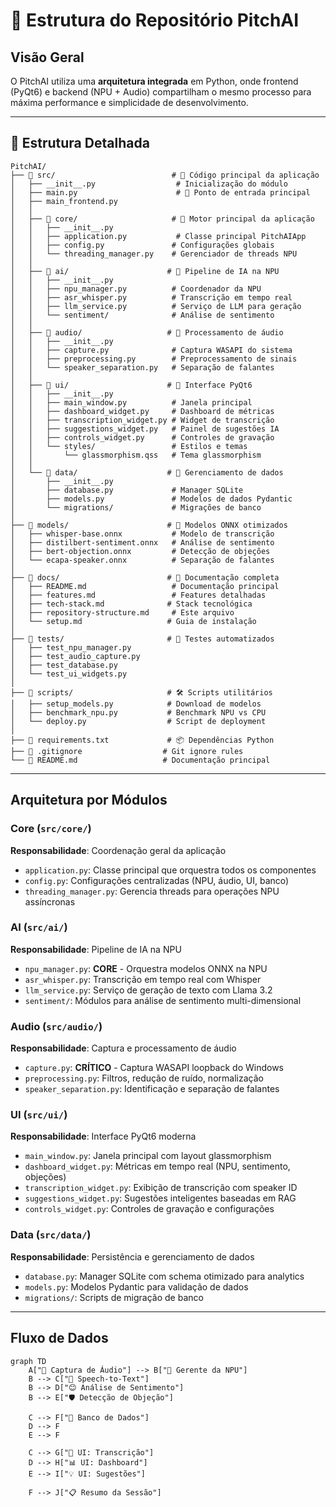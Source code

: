 # 📁 Estrutura do Repositório PitchAI

##  Visão Geral

O PitchAI utiliza uma **arquitetura integrada** em Python, onde frontend (PyQt6) e backend (NPU + Audio) compartilham o mesmo processo para máxima performance e simplicidade de desenvolvimento.

---

## 📂 Estrutura Detalhada

```
PitchAI/
├── 📁 src/                          # 🎯 Código principal da aplicação
│   ├── __init__.py                  # Inicialização do módulo
│   ├── main.py                      # 🚀 Ponto de entrada principal
│   ├── main_frontend.py
│   │
│   ├── 📁 core/                     # 🧠 Motor principal da aplicação
│   │   ├── __init__.py
│   │   ├── application.py           # Classe principal PitchAIApp
│   │   ├── config.py               # Configurações globais
│   │   └── threading_manager.py    # Gerenciador de threads NPU
│   │
│   ├── 📁 ai/                      # 🤖 Pipeline de IA na NPU
│   │   ├── __init__.py
│   │   ├── npu_manager.py          # Coordenador da NPU
│   │   ├── asr_whisper.py          # Transcrição em tempo real
│   │   ├── llm_service.py          # Serviço de LLM para geração
│   │   └── sentiment/              # Análise de sentimento
│   │
│   ├── 📁 audio/                   # 🎤 Processamento de áudio
│   │   ├── __init__.py
│   │   ├── capture.py              # Captura WASAPI do sistema
│   │   ├── preprocessing.py        # Preprocessamento de sinais
│   │   └── speaker_separation.py   # Separação de falantes
│   │
│   ├── 📁 ui/                      # 🎨 Interface PyQt6
│   │   ├── __init__.py
│   │   ├── main_window.py          # Janela principal
│   │   ├── dashboard_widget.py     # Dashboard de métricas
│   │   ├── transcription_widget.py # Widget de transcrição
│   │   ├── suggestions_widget.py   # Painel de sugestões IA
│   │   ├── controls_widget.py      # Controles de gravação
│   │   └── styles/                 # Estilos e temas
│   │       └── glassmorphism.qss   # Tema glassmorphism
│   │
│   └── 📁 data/                    # 💾 Gerenciamento de dados
│       ├── __init__.py
│       ├── database.py             # Manager SQLite
│       ├── models.py               # Modelos de dados Pydantic
│       └── migrations/             # Migrações de banco
│
├── 📁 models/                      # 🧠 Modelos ONNX otimizados
│   ├── whisper-base.onnx           # Modelo de transcrição
│   ├── distilbert-sentiment.onnx   # Análise de sentimento
│   ├── bert-objection.onnx         # Detecção de objeções
│   └── ecapa-speaker.onnx          # Separação de falantes
│
├── 📁 docs/                        # 📖 Documentação completa
│   ├── README.md                   # Documentação principal
│   ├── features.md                 # Features detalhadas
│   ├── tech-stack.md              # Stack tecnológica
│   ├── repository-structure.md     # Este arquivo
│   └── setup.md                   # Guia de instalação
│
├── 📁 tests/                       # 🧪 Testes automatizados
│   ├── test_npu_manager.py
│   ├── test_audio_capture.py
│   ├── test_database.py
│   └── test_ui_widgets.py
│
├── 📁 scripts/                     # 🛠️ Scripts utilitários
│   ├── setup_models.py            # Download de modelos
│   ├── benchmark_npu.py           # Benchmark NPU vs CPU
│   └── deploy.py                  # Script de deployment
│
├── 📄 requirements.txt             # 📦 Dependências Python
├── 📄 .gitignore                  # Git ignore rules
└── 📄 README.md                   # Documentação principal
```

---

##  Arquitetura por Módulos

###  Core (`src/core/`)
**Responsabilidade**: Coordenação geral da aplicação
- `application.py`: Classe principal que orquestra todos os componentes
- `config.py`: Configurações centralizadas (NPU, áudio, UI, banco)
- `threading_manager.py`: Gerencia threads para operações NPU assíncronas

###  AI (`src/ai/`)
**Responsabilidade**: Pipeline de IA na NPU
- `npu_manager.py`: **CORE** - Orquestra modelos ONNX na NPU
- `asr_whisper.py`: Transcrição em tempo real com Whisper
- `llm_service.py`: Serviço de geração de texto com Llama 3.2
- `sentiment/`: Módulos para análise de sentimento multi-dimensional

###  Audio (`src/audio/`)
**Responsabilidade**: Captura e processamento de áudio
- `capture.py`: **CRÍTICO** - Captura WASAPI loopback do Windows
- `preprocessing.py`: Filtros, redução de ruído, normalização
- `speaker_separation.py`: Identificação e separação de falantes

###  UI (`src/ui/`)
**Responsabilidade**: Interface PyQt6 moderna
- `main_window.py`: Janela principal com layout glassmorphism
- `dashboard_widget.py`: Métricas em tempo real (NPU, sentimento, objeções)
- `transcription_widget.py`: Exibição de transcrição com speaker ID
- `suggestions_widget.py`: Sugestões inteligentes baseadas em RAG
- `controls_widget.py`: Controles de gravação e configurações

###  Data (`src/data/`)
**Responsabilidade**: Persistência e gerenciamento de dados
- `database.py`: Manager SQLite com schema otimizado para analytics
- `models.py`: Modelos Pydantic para validação de dados
- `migrations/`: Scripts de migração de banco

---

##  Fluxo de Dados

```mermaid
graph TD
    A["🎤 Captura de Áudio"] --> B["🧠 Gerente da NPU"]
    B --> C["📝 Speech-to-Text"]
    B --> D["😊 Análise de Sentimento"]
    B --> E["🛡️ Detecção de Objeção"]
    
    C --> F["💾 Banco de Dados"]
    D --> F
    E --> F
    
    C --> G["🎨 UI: Transcrição"]
    D --> H["📊 UI: Dashboard"]
    E --> I["💡 UI: Sugestões"]
    
    F --> J["📋 Resumo da Sessão"]
```
